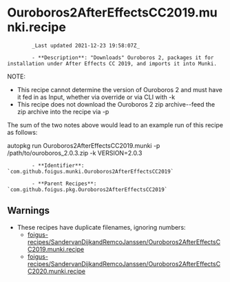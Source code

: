 # Ouroboros2AfterEffectsCC2019.munki.recipe

            _Last updated 2021-12-23 19:58:07Z_

            - **Description**: "Downloads" Ouroboros 2, packages it for installation under After Effects CC 2019, and imports it into Munki.

NOTE:
- This recipe cannot determine the version of Ouroboros 2 and must have it fed in as Input, whether via override or via CLI with -k
- This recipe does not download the Ouroboros 2 zip archive--feed the zip archive into the recipe via -p

The sum of the two notes above would lead to an example run of this recipe as follows:

autopkg run Ouroboros2AfterEffectsCC2019.munki -p /path/to/ouroboros_2.0.3.zip -k VERSION=2.0.3

            - **Identifier**: `com.github.foigus.munki.Ouroboros2AfterEffectsCC2019`

            - **Parent Recipes**: `com.github.foigus.pkg.Ouroboros2AfterEffectsCC2019`

## Warnings

- These recipes have duplicate filenames, ignoring numbers:
    - [foigus-recipes/SandervanDijkandRemcoJanssen/Ouroboros2AfterEffectsCC2019.munki.recipe](/autopkg-dupe-tracker/foigus-recipes/SandervanDijkandRemcoJanssen/Ouroboros2AfterEffectsCC2019.munki.recipe)
    - [foigus-recipes/SandervanDijkandRemcoJanssen/Ouroboros2AfterEffectsCC2020.munki.recipe](/autopkg-dupe-tracker/foigus-recipes/SandervanDijkandRemcoJanssen/Ouroboros2AfterEffectsCC2020.munki.recipe)